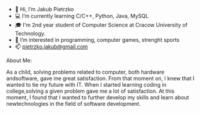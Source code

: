 - 👋 Hi, I’m Jakub Pietrzko
- 💻 I’m currently learning C/C++, Python, Java, MySQL
- 🎓 I'm 2nd year student of Computer Science at Cracow University of Technology.
- 👀 I’m interested in programming, computer games, strenght sports
- 📫 pietrzko.jakub@gmail.com 

About Me:

As a child, solving problems related to computer, both hardware andsoftware, gave me great satisfaction. From that moment on, I knew that
I wanted to tie my future with IT. When I started learning coding in college,solving a given problem gave me a lot of satisfaction. At this moment,
I found that I wanted to further develop my skills and learn about newtechnologies in the field of software development.




<!---
PietrzkoJakub/PietrzkoJakub is a ✨ special ✨ repository because its `README.md` (this file) appears on your GitHub profile.
You can click the Preview link to take a look at your changes.
--->
